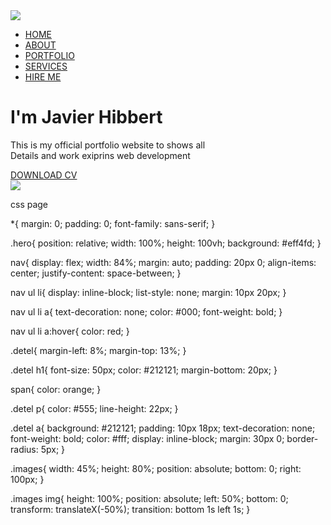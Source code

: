 <!DOCTYPE html>
<html lang="en">
<head>
    <meta charset="UTF-8">
    <meta name="viewport" content="width=device-width, initial-scale=1.0">
    <title>Javier's Portfolio Website</title>
    <link rel="stylesheet" href="style.css">
</head>
<body>
    <div class="hero">
        <nav>
            <img src="/HTML/Cool Text - JAVIER 453620520424330.png" class="logo">
            <ul>
              <li><a href="#">HOME</a></li>  
              <li><a href="#">ABOUT</a></li>
              <li><a href="#">PORTFOLIO</a></li>
              <li><a href="#">SERVICES</a></li>
              <li><a href="#">HIRE ME</a></li>
            </ul>
        </nav>
        <div class="detel">
            <h1>I'm Javier <span>Hibbert</span></h1>
            <p>This is my official portfolio website to shows all
                <br> Details and work exiprins web development
            </p> 
            <a href="#">DOWNLOAD CV</a>
        </div>
        <div class="images">
            <img src="/HTML/graduation picture.jpg" class="graduation">
        </div>
    </div>
</body>
</html>

css page

*{
    margin: 0;
    padding: 0;
    font-family: sans-serif;
}

.hero{
    position: relative;
    width: 100%;
    height: 100vh;
    background: #eff4fd;
}

nav{
    display: flex;
    width: 84%;
    margin: auto;
    padding: 20px 0;
    align-items: center;
    justify-content: space-between;
}

nav ul li{
    display: inline-block;
    list-style: none;
    margin: 10px 20px;
}

nav ul li a{
    text-decoration: none;
    color: #000;
    font-weight: bold;
}

nav ul li a:hover{
    color: red;
}

.detel{
    margin-left: 8%;
    margin-top: 13%;
}

.detel h1{
    font-size: 50px;
    color: #212121;
    margin-bottom: 20px;
}

span{
    color: orange;
}

.detel p{
    color: #555;
    line-height: 22px;
}

.detel a{
    background: #212121;
    padding: 10px 18px;
    text-decoration: none;
    font-weight: bold;
    color: #fff;
    display: inline-block;
    margin: 30px 0;
    border-radius: 5px;
}

.images{
    width: 45%;
    height: 80%;
    position: absolute;
    bottom: 0;
    right: 100px;
}

.images img{
    height: 100%;
    position: absolute;
    left: 50%;
    bottom: 0;
    transform: translateX(-50%);
    transition: bottom 1s left 1s;
}






